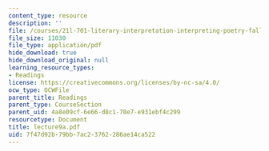 ```yaml
---
content_type: resource
description: ''
file: /courses/21l-701-literary-interpretation-interpreting-poetry-fall-2003/7f47d92b79bb7ac23762286ae14ca522_lecture9a.pdf
file_size: 11030
file_type: application/pdf
hide_download: true
hide_download_original: null
learning_resource_types:
- Readings
license: https://creativecommons.org/licenses/by-nc-sa/4.0/
ocw_type: OCWFile
parent_title: Readings
parent_type: CourseSection
parent_uid: 4a8e09cf-6e66-d8c1-78e7-e931ebf4c299
resourcetype: Document
title: lecture9a.pdf
uid: 7f47d92b-79bb-7ac2-3762-286ae14ca522
---
```

